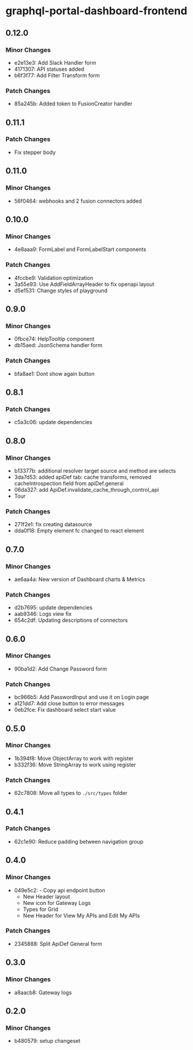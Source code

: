 # graphql-portal-dashboard-frontend

## 0.12.0

### Minor Changes

- e2e13e3: Add Slack Handler form
- 4171307: API statuses added
- b6f3f77: Add Filter Transform form

### Patch Changes

- 85a245b: Added token to FusionCreator handler

## 0.11.1

### Patch Changes

- Fix stepper body

## 0.11.0

### Minor Changes

- 56f0464: webhooks and 2 fusion connectors added

## 0.10.0

### Minor Changes

- 4e8aaa9: FormLabel and FormLabelStart components

### Patch Changes

- 4fccbe9: Validation optimization
- 3a55e93: Use AddFieldArrayHeader to fix openapi layout
- d5e1531: Change styles of playground

## 0.9.0

### Minor Changes

- 0fbce74: HelpTooltip component
- db15aed: JsonSchema handler form

### Patch Changes

- bfa8ae1: Dont show again button

## 0.8.1

### Patch Changes

- c5a3c06: update dependencies

## 0.8.0

### Minor Changes

- b13377b: additional resolver target source and method are selects
- 3da7d53: added apiDef tab: cache transforms, removed cacheIntrospection field from apiDef.general
- 06da327: add ApiDef.invalidate_cache_through_control_api
- Tour

### Patch Changes

- 271f2e1: fix creating datasource
- dda0f18: Empty element fc changed to react element

## 0.7.0

### Minor Changes

- ae6aa4a: New version of Dashboard charts & Metrics

### Patch Changes

- d2b7695: update dependencies
- aab9346: Logs view fix
- 654c2df: Updating descriptions of connectors

## 0.6.0

### Minor Changes

- 90ba1d2: Add Change Password form

### Patch Changes

- bc966b5: Add PasswordInput and use it on Login page
- a121dd7: Add close button to error messages
- 0eb2fce: Fix dashboard select start value

## 0.5.0

### Minor Changes

- 1b394f8: Move ObjectArray to work with register
- b332f36: Move StringArray to work using register

### Patch Changes

- 62c7808: Move all types to `./src/types` folder

## 0.4.1

### Patch Changes

- 62c1e90: Reduce padding between navigation group

## 0.4.0

### Minor Changes

- 049e5c2: - Copy api endpoint button
  - New Header layout
  - New icon for Gateway Logs
  - Types for Grid
  - New Header for View My APIs and Edit My APIs

### Patch Changes

- 2345888: Split ApiDef General form

## 0.3.0

### Minor Changes

- a8aacb8: Gateway logs

## 0.2.0

### Minor Changes

- b480579: setup changeset

